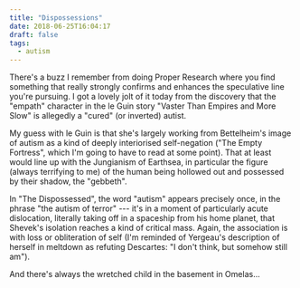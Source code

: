 ```yaml
---
title: "Dispossessions"
date: 2018-06-25T16:04:17 
draft: false
tags:
  - autism
---
```

There's a buzz I remember from doing Proper Research where you find something that really strongly confirms and enhances the speculative line you're pursuing. I got a lovely jolt of it today from the discovery that the "empath" character in the le Guin story "Vaster Than Empires and More Slow" is allegedly a "cured" (or inverted) autist.

My guess with le Guin is that she's largely working from Bettelheim's image of autism as a kind of deeply interiorised self-negation ("The Empty Fortress", which I'm going to have to read at some point). That at least would line up with the Jungianism of Earthsea, in particular the figure (always terrifying to me) of the human being hollowed out and possessed by their shadow, the "gebbeth".

In "The Dispossessed", the word "autism" appears precisely once, in the phrase "the autism of terror" --- it's in a moment of particularly acute dislocation, literally taking off in a spaceship from his home planet, that Shevek's isolation reaches a kind of critical mass. Again, the association is with loss or obliteration of self (I'm reminded of Yergeau's description of herself in meltdown as refuting Descartes: "I don't think, but somehow still am").

And there's always the wretched child in the basement in Omelas...

